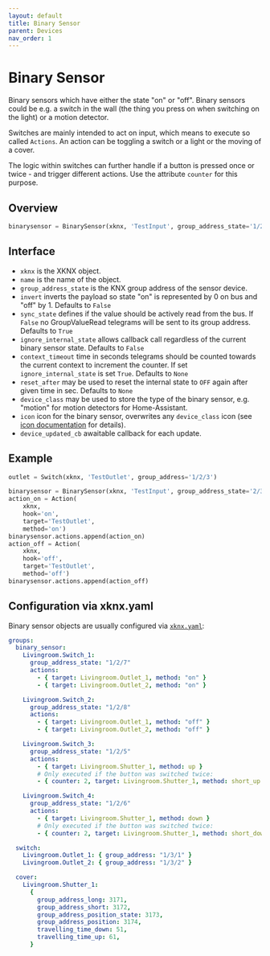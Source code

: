 ```yaml
---
layout: default
title: Binary Sensor
parent: Devices
nav_order: 1
---
```


# Binary Sensor

Binary sensors which have either the state "on" or "off". Binary sensors could be e.g. a switch in the wall (the thing you press on when switching on the light) or a motion detector.

Switches are mainly intended to act on input, which means to execute so called `Actions`. An action can be toggling a switch or a light or the moving of a cover.

The logic within switches can further handle if a button is pressed once or twice - and trigger different actions. Use the attribute `counter` for this purpose.

## [](#header-2)Overview

```python
binarysensor = BinarySensor(xknx, 'TestInput', group_address_state='1/2/3', device_class='motion')
```

## [](#header-2)Interface

- `xknx` is the XKNX object.
- `name` is the name of the object.
- `group_address_state` is the KNX group address of the sensor device.
- `invert` inverts the payload so state "on" is represented by 0 on bus and "off" by 1. Defaults to `False`
- `sync_state` defines if the value should be actively read from the bus. If `False` no GroupValueRead telegrams will be sent to its group address. Defaults to `True`
- `ignore_internal_state` allows callback call regardless of the current binary sensor state. Defaults to `False`
- `context_timeout` time in seconds telegrams should be counted towards the current context to increment the counter. If set `ignore_internal_state` is set `True`. Defaults to `None`
- `reset_after` may be used to reset the internal state to `OFF` again after given time in sec. Defaults to `None`
- `device_class` may be used to store the type of the binary sensor, e.g. "motion" for motion detectors for Home-Assistant.
- `icon` icon for the binary sensor,  overwrites any `device_class` icon (see [icon documentation](https://www.home-assistant.io/docs/configuration/customizing-devices/#icon) for details).
- `device_updated_cb` awaitable callback for each update.

## [](#header-2)Example

```python
outlet = Switch(xknx, 'TestOutlet', group_address='1/2/3')

binarysensor = BinarySensor(xknx, 'TestInput', group_address_state='2/3/4')
action_on = Action(
    xknx,
    hook='on',
    target='TestOutlet',
    method='on')
binarysensor.actions.append(action_on)
action_off = Action(
    xknx,
    hook='off',
    target='TestOutlet',
    method='off')
binarysensor.actions.append(action_off)
```

## [](#header-2)Configuration via **xknx.yaml**

Binary sensor objects are usually configured via [`xknx.yaml`](/configuration):

```yaml
groups:
  binary_sensor:
    Livingroom.Switch_1:
      group_address_state: "1/2/7"
      actions:
        - { target: Livingroom.Outlet_1, method: "on" }
        - { target: Livingroom.Outlet_2, method: "on" }

    Livingroom.Switch_2:
      group_address_state: "1/2/8"
      actions:
        - { target: Livingroom.Outlet_1, method: "off" }
        - { target: Livingroom.Outlet_2, method: "off" }

    Livingroom.Switch_3:
      group_address_state: "1/2/5"
      actions:
        - { target: Livingroom.Shutter_1, method: up }
        # Only executed if the button was switched twice:
        - { counter: 2, target: Livingroom.Shutter_1, method: short_up }

    Livingroom.Switch_4:
      group_address_state: "1/2/6"
      actions:
        - { target: Livingroom.Shutter_1, method: down }
        # Only executed if the button was switched twice:
        - { counter: 2, target: Livingroom.Shutter_1, method: short_down }

  switch:
    Livingroom.Outlet_1: { group_address: "1/3/1" }
    Livingroom.Outlet_2: { group_address: "1/3/2" }

  cover:
    Livingroom.Shutter_1:
      {
        group_address_long: 3171,
        group_address_short: 3172,
        group_address_position_state: 3173,
        group_address_position: 3174,
        travelling_time_down: 51,
        travelling_time_up: 61,
      }
```
